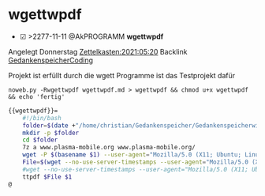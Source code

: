 # wgettwpdf

* ☑ >2277-11-11 @AkPROGRAMM **wgettwpdf**  

Angelegt Donnerstag [Zettelkasten:2021:05:20]()
Backlink [GedankenspeicherCoding](../GedankenspeicherCoding.md)

Projekt ist erfüllt durch die wgett Programme
ist das Testprojekt dafür



``noweb.py -Rwgettwpdf wgettwpdf.md > wgettwpdf && chmod u+x wgettwpdf && echo 'fertig'``

```bash
{{wgettwpdf}}=
    #!/bin/bash
    folder=$(date +"/home/christian/Gedankenspeicher/Gedankenspeicherwiki/Zettelkasten/%Y/%m/%d")
    mkdir -p $folder
    cd $folder
    7z a www.plasma-mobile.org www.plasma-mobile.org/
    wget -P $(basename $1) --user-agent="Mozilla/5.0 (X11; Ubuntu; Linux x86_64; rv:88.0)" -nd  --no-use-server-timestamps --load-cookies=cookies.md -level=0 -pk --adjust-extension -e robots=off $1
    File=$(wget --no-use-server-timestamps --user-agent="Mozilla/5.0 (X11; Ubuntu; Linux x86_64; rv:88.0)" $1 2>&1 | grep Wird | cut -d ' ' -f 3 | sed -e 's/[^A-Za-z0-9._-]//g')
    #wget --no-use-server-timestamps --user-agent="Mozilla/5.0 (X11; Ubuntu; Linux x86_64; rv:88.0)" -O $File $1
    ttpdf $File $1
@
```




